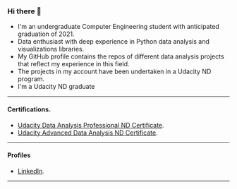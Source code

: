 ### Hi there 👋
* I'm an undergraduate Computer Engineering student with anticipated graduation of 2021.
* Data enthusiast with deep experience in Python data analysis and visualizations libraries. 
* My GitHub profile contains the repos of different data analysis projects that reflect my experience in this field.
* The projects in my account have been undertaken in a Udacity ND program.
* I'm a Udacity ND graduate
***
#### **Certifications**.
* [Udacity Data Analysis Professional ND Certificate](https://confirm.udacity.com/KNLVPADL).
* [Udacity Advanced Data Analysis ND Certificate](https://confirm.udacity.com/7EWKQKLK).
***
#### **Profiles**
* [LinkedIn](https://www.linkedin.com/in/yousef-saber-537866164/).
***
